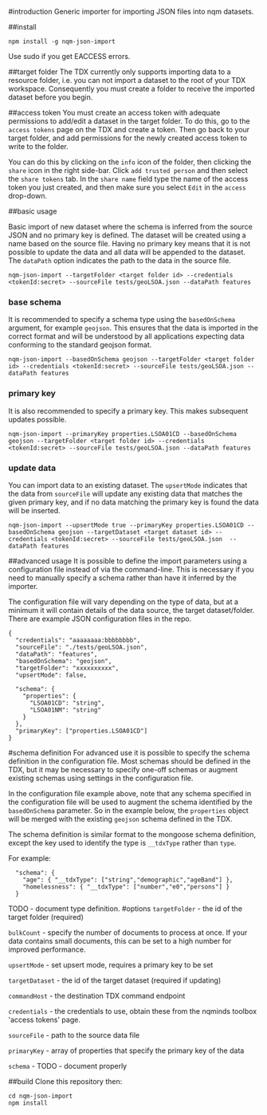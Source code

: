 #introduction
Generic importer for importing JSON files into nqm datasets.

##install

```
npm install -g nqm-json-import
```

Use sudo if you get EACCESS errors.

##target folder
The TDX currently only supports importing data to a resource folder, i.e. you can not import a dataset to the root of your TDX workspace. Consequently
you must create a folder to receive the imported dataset before you begin.

##access token
You must create an access token with adequate permissions to add/edit a dataset in the target folder. To do this, go to the ```access tokens``` page
on the TDX and create a token. Then go back to your target folder, and add permissions for the newly created access token to write to the folder.

You can do this by clicking on the ```info``` icon of the folder, then clicking the ```share``` icon in the right side-bar. Click ```add trusted person```
and then select the ```share tokens``` tab. In the ```share name``` field type the name of the access token you just created, and then 
make sure you select ```Edit``` in the ```access``` drop-down. 

##basic usage

Basic import of new dataset where the schema is inferred from the source JSON and no primary key is defined. The dataset will be created using a name based on the source file. Having no primary key means that it is not possible to update the data and all data will be appended to the dataset. The ```dataPath``` option indicates the path to the data in the source file.
```
nqm-json-import --targetFolder <target folder id> --credentials <tokenId:secret> --sourceFile tests/geoLSOA.json --dataPath features 
```
### base schema
It is recommended to specify a schema type using the ```basedOnSchema``` argument, for example ```geojson```. This ensures that the data is imported in the correct format and will be understood by all applications expecting data conforming to the standard geojson format. 
```
nqm-json-import --basedOnSchema geojson --targetFolder <target folder id> --credentials <tokenId:secret> --sourceFile tests/geoLSOA.json --dataPath features
```
### primary key
It is also recommended to specify a primary key. This makes subsequent updates possible.
```
nqm-json-import --primaryKey properties.LSOA01CD --basedOnSchema geojson --targetFolder <target folder id> --credentials <tokenId:secret> --sourceFile tests/geoLSOA.json --dataPath features 
```
### update data
You can import data to an existing dataset. The ```upsertMode``` indicates that the data from ```sourceFile``` will update any existing data that matches the given primary key, and if no data matching the primary key is found the data will be inserted.
```
nqm-json-import --upsertMode true --primaryKey properties.LSOA01CD --basedOnSchema geojson --targetDataset <target dataset id> --credentials <tokenId:secret> --sourceFile tests/geoLSOA.json  --dataPath features
```
##advanced usage
It is possible to define the import parameters using a configuration file instead of via the command-line. This is necessary if you need to manually specify a schema rather than have it inferred by the importer. 

The configuration file will vary depending on the type of data, but at a minimum it will contain details of the data source, the target dataset/folder. There are example JSON configuration files in the repo.
```
{
  "credentials": "aaaaaaaa:bbbbbbbb",
  "sourceFile": "./tests/geoLSOA.json",
  "dataPath": "features",
  "basedOnSchema": "geojson",
  "targetFolder": "xxxxxxxxxx",
  "upsertMode": false, 

  "schema": {
    "properties": {      
      "LSOA01CD": "string",
      "LSOA01NM": "string"
    }
  },
  "primaryKey": ["properties.LSOA01CD"]    
}
```
#schema definition
For advanced use it is possible to specify the schema definition in the configuration file. Most schemas should be defined in the TDX,
but it may be necessary to specify one-off schemas or augment existing schemas using settings in the configuration file.

In the configuration file example above, note that any schema specified in the configuration file will be used to augment the schema identified by the ```basedOnSchema``` parameter. So in the example below,
the ```properties``` object will be merged with the existing ```geojson``` schema defined in the TDX.

The schema definition is similar format to the mongoose schema definition, except the key used to identify the type is ```__tdxType``` rather than ```type```.

For example:
```
  "schema": {
    "age": { "__tdxType": ["string","demographic","ageBand"] },
    "homelessness": { "__tdxType": ["number","e0","persons"] }
  }
```
TODO - document type definition.
#options
```targetFolder``` - the id of the target folder (required)

```bulkCount``` - specify the number of documents to process at once. If your data contains small documents, this can be set to a high number for improved performance.

```upsertMode``` - set upsert mode, requires a primary key to be set

```targetDataset``` - the id of the target dataset (required if updating)

```commandHost``` - the destination TDX command endpoint

```credentials``` - the credentials to use, obtain these from the nqminds toolbox 'access tokens' page.

```sourceFile``` - path to the source data file

```primaryKey``` - array of properties that specify the primary key of the data

```schema``` - TODO - document properly

##build
Clone this repository then:
```
cd nqm-json-import
npm install
```
